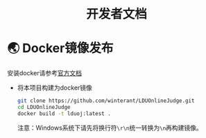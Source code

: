 <h1 align="center">开发者文档</h1>

# 🌏 Docker镜像发布

安装docker请参考[官方文档](https://yeasy.gitbook.io/docker_practice/install/ubuntu#shi-yong-jiao-ben-zi-dong-an-zhuang)

+ 将本项目构建为docker镜像

  ```bash
  git clone https://github.com/winterant/LDUOnlineJudge.git
  cd LDUOnlineJudge
  docker build -t lduoj:latest .
  ```
  注意：Windows系统下请先将换行符`\r\n`统一转换为`\n`再构建镜像。
